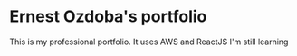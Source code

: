# Ernest Ozdoba's portfolio

This is my professional portfolio. It uses AWS and ReactJS
I'm still learning

